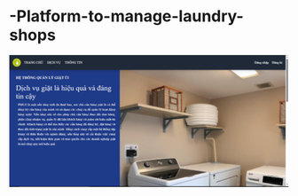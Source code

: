 # -Platform-to-manage-laundry-shops
![image alt](https://github.com/PhuocTrong2005/-Platform-to-manage-laundry-shops/blob/1f8b2efe2533ece5ad3b43e6b18b7a18b6642568/z6457843889437_023930cdde701888fe48991c0cf0e07c.jpg)
